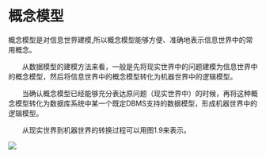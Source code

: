 # 概念模型

​        概念模型是对信息世界建模,所以概念模型能够方便、准确地表示信息世界中的常用概念。

　　从数据模型的建模方法来看，一般是先将现实世界中的问题建模为信息世界中的概念模型，然后将信息世界中的概念模型转化为机器世界中的逻辑模型。

　　当确认概念模型已经能够充分表达原问题（现实世界中）的时候，再将这种概念模型转化为数据库系统中某一个既定DBMS支持的数据模型，形成机器世界中的逻辑模型。

　　从现实世界到机器世界的转换过程可以用图1.9来表示。

![](https://raw.githubusercontent.com/ZanderZhao/images/master/img2019/20191026000634.png)

